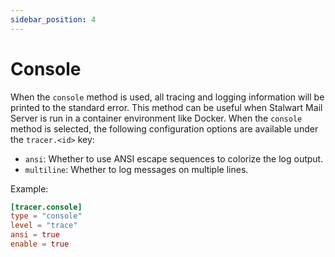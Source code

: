 ```yaml
---
sidebar_position: 4
---
```


# Console

When the `console` method is used, all tracing and logging information will be printed to the standard error. This method can be useful when Stalwart Mail Server is run in a container environment like Docker. When the `console` method is selected, the following configuration options are available under the `tracer.<id>` key:

- `ansi`: Whether to use ANSI escape sequences to colorize the log output.
- `multiline`: Whether to log messages on multiple lines.

Example: 

```toml
[tracer.console]
type = "console"
level = "trace"
ansi = true
enable = true
```

